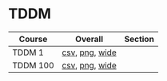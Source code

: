 # TDDM

| Course | Overall | Section |
| ------ | ------- | ------- |
| TDDM 1 | [csv](https://github.com/UCSD-Historical-Enrollment-Data/2025Fall/blob/main/overall/TDDM%201.csv), [png](https://raw.githubusercontent.com/UCSD-Historical-Enrollment-Data/2025Fall/main/plot_overall/TDDM%201.png), [wide](https://raw.githubusercontent.com/UCSD-Historical-Enrollment-Data/2025Fall/main/plot_overall_wide/TDDM%201.png) |  |
| TDDM 100 | [csv](https://github.com/UCSD-Historical-Enrollment-Data/2025Fall/blob/main/overall/TDDM%20100.csv), [png](https://raw.githubusercontent.com/UCSD-Historical-Enrollment-Data/2025Fall/main/plot_overall/TDDM%20100.png), [wide](https://raw.githubusercontent.com/UCSD-Historical-Enrollment-Data/2025Fall/main/plot_overall_wide/TDDM%20100.png) |  |
